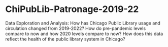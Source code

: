 # ChiPubLib-Patronage-2019-22
Data Exploration and Analysis: How has Chicago Public Library usage and circulation changed from 2019-2022? How do pre-pandemic levels compare to now and how 2020 levels compare to now? How does this data reflect the health of the public library system in Chicago?
